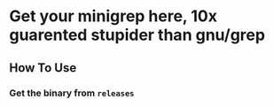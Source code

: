 # Get your minigrep here, 10x guarented stupider than gnu/grep

## How To Use

### Get the binary from `releases`
